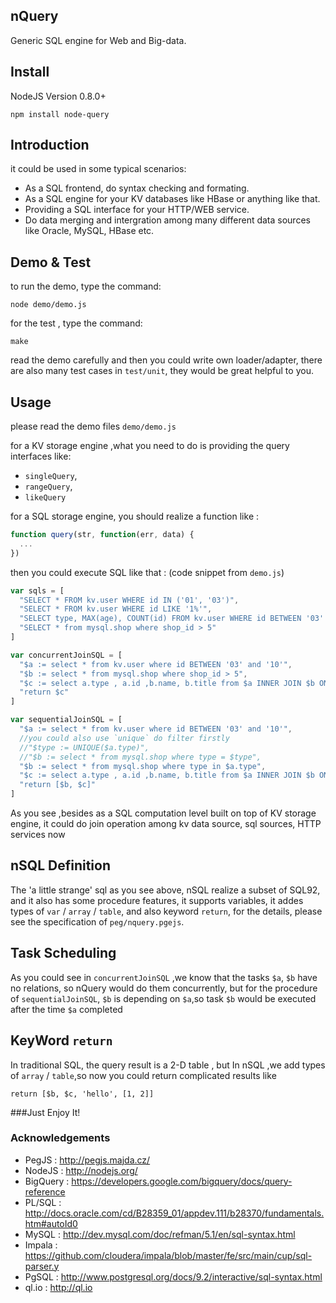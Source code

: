 ## nQuery  

Generic SQL engine for Web and Big-data.

## Install

NodeJS Version 0.8.0+

```
npm install node-query
```

## Introduction

it could be used in some typical scenarios: 
  * As a SQL frontend, do syntax checking and formating.
  * As a SQL engine for your KV databases like HBase or anything like that.
  * Providing a SQL interface for your HTTP/WEB service.
  * Do data merging and intergration among many different data sources like Oracle, MySQL, HBase etc. 


##  Demo & Test
to run the demo, type the command:

```
node demo/demo.js
```
for the test , type the command:

```
make
```

read the demo carefully and then you could write own loader/adapter, 
there are also many test cases in `test/unit`, they would be great helpful to you.


## Usage

please read the demo files `demo/demo.js`

for a KV storage engine ,what you need to do is providing the query interfaces like:

  * `singleQuery`, 
  * `rangeQuery`, 
  * `likeQuery`

for a SQL storage engine, you should realize a function like : 

```js
function query(str, function(err, data) {
  ...  
})
```

then you could execute SQL like that : (code snippet  from `demo.js`)

```js
var sqls = [
  "SELECT * FROM kv.user WHERE id IN ('01', '03')",
  "SELECT * FROM kv.user WHERE id LIKE '1%'",
  "SELECT type, MAX(age), COUNT(id) FROM kv.user WHERE id BETWEEN '03' AND '10' GROUP BY type ORDER BY MAX(age) DESC",
  "SELECT * from mysql.shop where shop_id > 5"
]

var concurrentJoinSQL = [
  "$a := select * from kv.user where id BETWEEN '03' and '10'",
  "$b := select * from mysql.shop where shop_id > 5",
  "$c := select a.type , a.id ,b.name, b.title from $a INNER JOIN $b ON a.type = b.type WHERE a.id > '04'",
  "return $c"
]

var sequentialJoinSQL = [
  "$a := select * from kv.user where id BETWEEN '03' and '10'",
  //you could also use `unique` do filter firstly
  //"$type := UNIQUE($a.type)",
  //"$b := select * from mysql.shop where type = $type",
  "$b := select * from mysql.shop where type in $a.type",
  "$c := select a.type , a.id ,b.name, b.title from $a INNER JOIN $b ON a.type = b.type WHERE a.id > '04'",
  "return [$b, $c]"
]
```

As you see ,besides as a SQL computation level built on top of KV storage engine, it could do
join operation among kv data source, sql sources, HTTP services now

## nSQL Definition

The 'a little strange' sql as you see above, nSQL realize a subset of SQL92, and it 
also has some procedure features, it supports variables,  it addes types of `var` 
/ `array` / `table`, and also keyword `return`,  for the details, please see the 
specification of `peg/nquery.pgejs`.  


## Task Scheduling

As you could see in `concurrentJoinSQL` ,we know that the tasks `$a`, `$b` have no 
relations, so nQuery would do them concurrently,  but for the procedure of `sequentialJoinSQL`,
`$b` is depending on `$a`,so task `$b` would be executed after the time `$a` completed 

## KeyWord `return` 

In traditional SQL, the query result is a 2-D table , but In nSQL ,we add types of  `array`
/ `table`,so now you could return complicated results like 

```
return [$b, $c, 'hello', [1, 2]]
```


###Just Enjoy It!


### Acknowledgements

* PegJS     : http://pegjs.majda.cz/ 
* NodeJS    : http://nodejs.org/ 
* BigQuery  : https://developers.google.com/bigquery/docs/query-reference 
* PL/SQL    : http://docs.oracle.com/cd/B28359_01/appdev.111/b28370/fundamentals.htm#autoId0 
* MySQL     : http://dev.mysql.com/doc/refman/5.1/en/sql-syntax.html 
* Impala    : https://github.com/cloudera/impala/blob/master/fe/src/main/cup/sql-parser.y 
* PgSQL     : http://www.postgresql.org/docs/9.2/interactive/sql-syntax.html 
* ql.io     : http://ql.io

